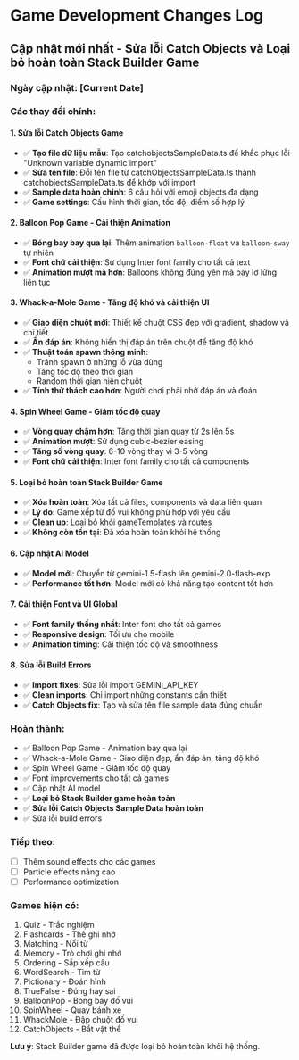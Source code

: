 
# Game Development Changes Log

## Cập nhật mới nhất - Sửa lỗi Catch Objects và Loại bỏ hoàn toàn Stack Builder Game

### Ngày cập nhật: [Current Date]

### Các thay đổi chính:

#### 1. Sửa lỗi Catch Objects Game
- ✅ **Tạo file dữ liệu mẫu**: Tạo catchobjectsSampleData.ts để khắc phục lỗi "Unknown variable dynamic import"
- ✅ **Sửa tên file**: Đổi tên file từ catchObjectsSampleData.ts thành catchobjectsSampleData.ts để khớp với import
- ✅ **Sample data hoàn chỉnh**: 6 câu hỏi với emoji objects đa dạng
- ✅ **Game settings**: Cấu hình thời gian, tốc độ, điểm số hợp lý

#### 2. Balloon Pop Game - Cải thiện Animation
- ✅ **Bóng bay bay qua lại**: Thêm animation `balloon-float` và `balloon-sway` tự nhiên
- ✅ **Font chữ cải thiện**: Sử dụng Inter font family cho tất cả text
- ✅ **Animation mượt mà hơn**: Balloons không đứng yên mà bay lơ lửng liên tục

#### 3. Whack-a-Mole Game - Tăng độ khó và cải thiện UI
- ✅ **Giao diện chuột mới**: Thiết kế chuột CSS đẹp với gradient, shadow và chi tiết
- ✅ **Ẩn đáp án**: Không hiển thị đáp án trên chuột để tăng độ khó
- ✅ **Thuật toán spawn thông minh**: 
  - Tránh spawn ở những lỗ vừa dùng
  - Tăng tốc độ theo thời gian
  - Random thời gian hiện chuột
- ✅ **Tính thử thách cao hơn**: Người chơi phải nhớ đáp án và đoán

#### 4. Spin Wheel Game - Giảm tốc độ quay
- ✅ **Vòng quay chậm hơn**: Tăng thời gian quay từ 2s lên 5s
- ✅ **Animation mượt**: Sử dụng cubic-bezier easing
- ✅ **Tăng số vòng quay**: 6-10 vòng thay vì 3-5 vòng
- ✅ **Font chữ cải thiện**: Inter font family cho tất cả components

#### 5. **Loại bỏ hoàn toàn Stack Builder Game**
- ✅ **Xóa hoàn toàn**: Xóa tất cả files, components và data liên quan
- ✅ **Lý do**: Game xếp từ đố vui không phù hợp với yêu cầu
- ✅ **Clean up**: Loại bỏ khỏi gameTemplates và routes
- ✅ **Không còn tồn tại**: Đã xóa hoàn toàn khỏi hệ thống

#### 6. Cập nhật AI Model
- ✅ **Model mới**: Chuyển từ gemini-1.5-flash lên gemini-2.0-flash-exp
- ✅ **Performance tốt hơn**: Model mới có khả năng tạo content tốt hơn

#### 7. Cải thiện Font và UI Global
- ✅ **Font family thống nhất**: Inter font cho tất cả games
- ✅ **Responsive design**: Tối ưu cho mobile
- ✅ **Animation timing**: Cải thiện tốc độ và smoothness

#### 8. Sửa lỗi Build Errors
- ✅ **Import fixes**: Sửa lỗi import GEMINI_API_KEY
- ✅ **Clean imports**: Chỉ import những constants cần thiết
- ✅ **Catch Objects fix**: Tạo và sửa tên file sample data đúng chuẩn

### Hoàn thành:
- ✅ Balloon Pop Game - Animation bay qua lại
- ✅ Whack-a-Mole Game - Giao diện đẹp, ẩn đáp án, tăng độ khó
- ✅ Spin Wheel Game - Giảm tốc độ quay
- ✅ Font improvements cho tất cả games
- ✅ Cập nhật AI model
- ✅ **Loại bỏ Stack Builder game hoàn toàn**
- ✅ **Sửa lỗi Catch Objects Sample Data hoàn toàn**
- ✅ Sửa lỗi build errors

### Tiếp theo:
- [ ] Thêm sound effects cho các games
- [ ] Particle effects nâng cao
- [ ] Performance optimization

### Games hiện có:
1. Quiz - Trắc nghiệm
2. Flashcards - Thẻ ghi nhớ  
3. Matching - Nối từ
4. Memory - Trò chơi ghi nhớ
5. Ordering - Sắp xếp câu
6. WordSearch - Tìm từ
7. Pictionary - Đoán hình
8. TrueFalse - Đúng hay sai
9. BalloonPop - Bóng bay đố vui
10. SpinWheel - Quay bánh xe
11. WhackMole - Đập chuột đố vui
12. CatchObjects - Bắt vật thể

**Lưu ý**: Stack Builder game đã được loại bỏ hoàn toàn khỏi hệ thống.
